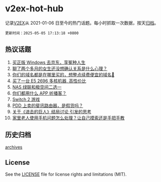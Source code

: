 # v2ex-hot-hub

 记录[V2EX](https://www.v2ex.com/)从 2021-01-06 日至今的热门话题。每小时抓取一次数据，按天[归档](archives)。

`更新时间：2025-05-05 17:13:18 +0800`

## 热议话题

1. [买正版 Windows 去京东，享冤种人生](https://www.v2ex.com/t/1129631)
1. [聊了两个多月的女生还没想确认关系是什么心理？](https://www.v2ex.com/t/1129681)
1. [你们的域名都是在哪里买的，想整点续费便宜的域名🥲](https://www.v2ex.com/t/1129672)
1. [买了一台 E5 2696 多核机器, 高性价比](https://www.v2ex.com/t/1129622)
1. [NAS 绿联和极空间二选一](https://www.v2ex.com/t/1129646)
1. [你们都用什么 APP 听播客？](https://www.v2ex.com/t/1129635)
1. [Switch 2 游戏](https://www.v2ex.com/t/1129671)
1. [PDD 上卖的斐讯路由器，是假货吗？](https://www.v2ex.com/t/1129666)
1. [关于《进击的巨人》结局讨论 引发的思考](https://www.v2ex.com/t/1129684)
1. [家里老人使用手机问题怎么处理？让自己摸索还是手把手教](https://www.v2ex.com/t/1129625)

## 历史归档

[archives](archives)

## License

See the [LICENSE](LICENSE) file for license rights and limitations (MIT).
